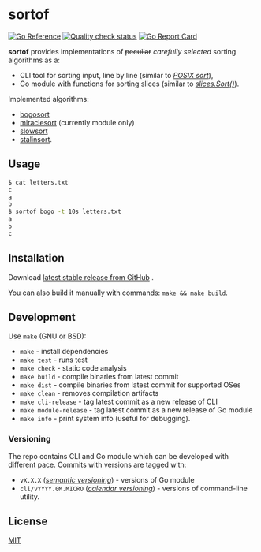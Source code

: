 # sortof

[![Go Reference](https://pkg.go.dev/badge/github.com/macie/sortof.svg)](https://pkg.go.dev/github.com/macie/sortof)
[![Quality check status](https://github.com/macie/sortof/actions/workflows/check.yml/badge.svg)](https://github.com/macie/sortof/actions/workflows/check.yml)
[![Go Report Card](https://goreportcard.com/badge/github.com/macie/sortof)](https://goreportcard.com/report/github.com/macie/sortof)

**sortof** provides implementations of ~~peculiar~~ _carefully selected_ sorting algorithms as a:

- CLI tool for sorting input, line by line (similar to _[POSIX sort](https://pubs.opengroup.org/onlinepubs/9699919799/utilities/sort.html)_),
- Go module with functions for sorting slices (similar to _[slices.Sort()](https://pkg.go.dev/slices#Sort)_).

Implemented algorithms:

- [bogosort](https://en.wikipedia.org/wiki/Bogosort)
- [miraclesort](https://en.wikipedia.org/wiki/Bogosort#miracle_sort) (currently module only)
- [slowsort](https://en.wikipedia.org/wiki/Slowsort)
- [stalinsort](https://mastodon.social/@mathew/100958177234287431).

## Usage

```sh
$ cat letters.txt
c
a
b
$ sortof bogo -t 10s letters.txt
a
b
c
```

## Installation

Download [latest stable release from GitHub](https://github.com/macie/sortof/releases/latest) .

You can also build it manually with commands: `make && make build`.

## Development

Use `make` (GNU or BSD):

- `make` - install dependencies
- `make test` - runs test
- `make check` - static code analysis
- `make build` - compile binaries from latest commit
- `make dist` - compile binaries from latest commit for supported OSes
- `make clean` - removes compilation artifacts
- `make cli-release` - tag latest commit as a new release of CLI
- `make module-release` - tag latest commit as a new release of Go module
- `make info` - print system info (useful for debugging).

### Versioning

The repo contains CLI and Go module which can be developed with different pace.
Commits with versions are tagged with:
- `vX.X.X` (_[semantic versioning](https://semver.org/)_) - versions of Go module
- `cli/vYYYY.0M.MICRO` (_[calendar versioning](https://calver.org/)_) - versions of command-line utility.

## License

[MIT](./LICENSE)
